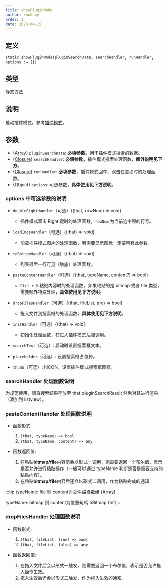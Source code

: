 ```yaml
---
title: showPluginMode
author: ruchuby
order: 1
date: 2023-04-15
---
```


## 定义

```ahk
static showPluginMode(pluginSearchData, searchHandler, runHandler, options := {})
```

## 类型

静态方法

## 说明

启动插件模式。参考[插件模式](../dev/plugin-mode/)。

## 参数

- \{Array\} `pluginSearchData`: **必填参数**，用于插件模式搜索的数据。
- \{[Closure](https://orz707.gitee.io/v2/docs/Functions.htm#closures)\} `searchHandler`: **必填参数**，插件模式搜索处理函数，**额外说明见下方**。
- \{[Closure](https://orz707.gitee.io/v2/docs/Functions.htm#closures)\} `runHandler`: **必填参数**，插件模式回车、双击任意项时的处理函数。
- \{Object\} `options`: 可选参数，**具体使用见下方说明**。

### options 中可选参数的说明

- `doubleRightHandler`（可选）\{(that, rowNum) => void\}
    - 插件模式双击 Right 键时的处理函数，`rowNum` 为当前选中项的行号。

- `loadImgsHandler`（可选）\{(that) => void\}
    - 加载插件模式图片的处理函数，若需要显示图标一定要带有此参数。

- `toBottomHandler`（可选）\{(that) => void\}
    - 列表最后一行可见（触底）处理函数。

- `pasteContentHandler`（可选）\{(that, typeName, content?) => bool\}
    - `Ctrl + V` 粘贴内容时的处理函数，如果粘贴的是 bitmap 或者 file 类型，需要额外特殊处理，**具体使用见下方说明**。

- `dropFilesHandler`（可选）\{(that, fileList, pre) => bool\}
    - 拖入文件到搜索框的处理函数，**具体使用见下方说明**。

- `initHandler`（可选）\{(that) => void\}
    - 初始化处理函数，在进入插件模式后被调用。

- `searchText`（可选）: 启动时设置搜索框文本。
- `placeholder`（可选）: 设置搜索框占位符。
- `thumb`（可选）: hICON，设置插件模式搜索框图标。

### searchHandler 处理函数说明

为规范使用，请将搜索结果存放至 that.pluginSearchResult 然后对其进行渲染（添加到 listview）。

### pasteContentHandler 处理函数说明

- 函数形式: 
    1. `(that, typeName) => bool` 
    2. `(that, typeName, content) => any`

- 函数返回值: 
    1. 在粘贴**bitmap/file**内容前会以形式一调用，则需要返回一个布尔值，表示是否允许进行粘贴操作（一般可以通过 typeName 判断是否是需要支持的粘贴内容）。
    2. 在粘贴**bitmap/file**内容后还会以形式二调用，作为粘贴完成的通知

:::tip
typeName: file 则 content为文件路径数组 \{Array\}

typeName: bitmap 则 content为位图句柄 hBitmap \{Int\}
:::

### dropFilesHandler 处理函数说明

- 函数形式: 
    1. `(that, fileList, true) => bool` 
    2. `(that, fileList, false) => any`

- 函数返回值: 
    1. 在拖入文件后会以形式一触发，则需要返回一个布尔值，表示是否允许拖入操作生效。
    2. 拖入生效后还会以形式二触发，作为拖入生效的通知。